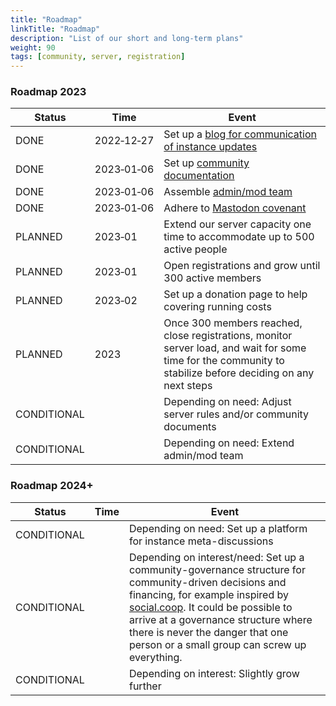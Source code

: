 ```yaml
---
title: "Roadmap"
linkTitle: "Roadmap"
description: "List of our short and long-term plans"
weight: 90
tags: [community, server, registration]
---
```


### Roadmap 2023
|Status | Time  | Event|
--- | --- | ---|
DONE | 2022&#x2011;12&#x2011;27 | Set up a [blog for communication of instance updates](https://community.datasci.social/blog/)
DONE | 2023&#x2011;01&#x2011;06 | Set up [community documentation](https://community.datasci.social/docs/)
DONE | 2023&#x2011;01&#x2011;06 | Assemble [admin/mod team](https://community.datasci.social/docs/moderation/#team)
DONE | 2023&#x2011;01&#x2011;06 | Adhere to [Mastodon covenant](https://joinmastodon.org/covenant)
PLANNED | 2023&#x2011;01 | Extend our server capacity one time to accommodate up to 500 active people
PLANNED | 2023&#x2011;01 | Open registrations and grow until 300 active members
PLANNED | 2023&#x2011;02 |  Set up a donation page to help covering running costs
PLANNED | 2023 | Once 300 members reached, close registrations, monitor server load, and wait for some time for the community to stabilize before deciding on any next steps
CONDITIONAL | | Depending on need: Adjust server rules and/or community documents
CONDITIONAL | | Depending on need: Extend admin/mod team

### Roadmap 2024+
|Status | Time  | Event|
--- | --- | ---|
CONDITIONAL | | Depending on need: Set up a platform for instance meta-discussions
CONDITIONAL | | Depending on interest/need: Set up a community-governance structure for community-driven decisions and financing, for example inspired by [social.coop](https://www.loomio.com/socialcoop). It could be possible to arrive at a governance structure where there is never the danger that one person or a small group can screw up everything.
CONDITIONAL | | Depending on interest: Slightly grow further